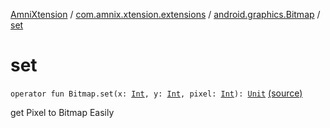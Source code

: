 [AmniXtension](../../index.md) / [com.amnix.xtension.extensions](../index.md) / [android.graphics.Bitmap](index.md) / [set](./set.md)

# set

`operator fun Bitmap.set(x: `[`Int`](https://kotlinlang.org/api/latest/jvm/stdlib/kotlin/-int/index.html)`, y: `[`Int`](https://kotlinlang.org/api/latest/jvm/stdlib/kotlin/-int/index.html)`, pixel: `[`Int`](https://kotlinlang.org/api/latest/jvm/stdlib/kotlin/-int/index.html)`): `[`Unit`](https://kotlinlang.org/api/latest/jvm/stdlib/kotlin/-unit/index.html) [(source)](https://github.com/AmniX/AmniXTension/tree/master/AmniXtension/src/main/java/com/amnix/xtension/extensions/BitmapExtension.kt#L74)

get Pixel to Bitmap Easily

